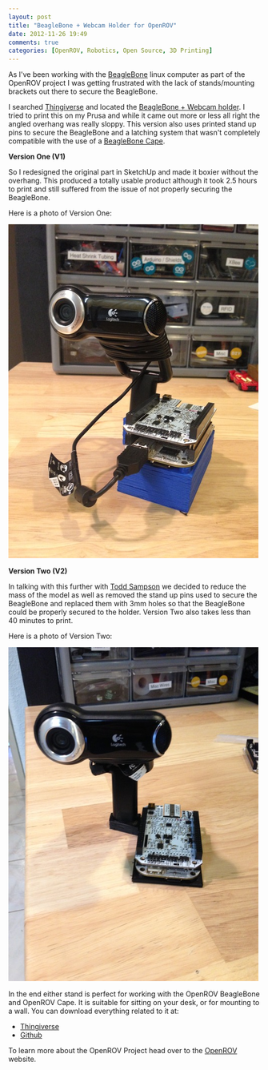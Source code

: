 ```yaml
---
layout: post
title: "BeagleBone + Webcam Holder for OpenROV"
date: 2012-11-26 19:49
comments: true
categories: [OpenROV, Robotics, Open Source, 3D Printing]
---
```


As I've been working with the [BeagleBone](http://beagleboard.org/bone) linux computer as part
of the OpenROV project I was getting frustrated with the lack of stands/mounting brackets out
there to secure the BeagleBone.

I searched [Thingiverse](http://thingiverse.com/) and located the [BeagleBone + Webcam holder](http://www.thingiverse.com/thing:30537).
I tried to print this on my Prusa and while it came out more or less all right the angled overhang
was really sloppy. This version also uses printed stand up pins to secure the BeagleBone and a
latching system that wasn't completely compatible with the use of a [BeagleBone Cape](http://beagleboard.org/cape).
<!-- more -->
__Version One (V1)__

So I redesigned the original part in SketchUp and made it boxier without the overhang. This
produced a totally usable product although it took 2.5 hours to print and still suffered from
the issue of not properly securing the BeagleBone.

Here is a photo of Version One:

![](/images/blog/openrov/openrov_holder_v1.jpg)

__Version Two (V2)__

In talking with this further with [Todd Sampson](http://toddsampson.com/) we decided to reduce
the mass of the model as well as removed the stand up pins used to secure the BeagleBone and
replaced them with 3mm holes so that the BeagleBone could be properly secured to the holder.
Version Two also takes less than 40 minutes to print.

Here is a photo of Version Two:

![](/images/blog/openrov/openrov_holder_v2.jpg)

In the end either stand is perfect for working with the OpenROV BeagleBone and OpenROV Cape. It is suitable for sitting on your desk, or for mounting to a wall. You can download everything related to it at:

* [Thingiverse](http://www.thingiverse.com/thing:34886)
* [Github](https://github.com/fusion94/BeagleBoneHolder-OpenROV)

To learn more about the OpenROV Project head over to the [OpenROV](http://openrov.com/) website.
